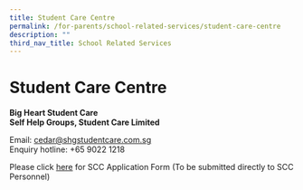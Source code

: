 ```yaml
---
title: Student Care Centre
permalink: /for-parents/school-related-services/student-care-centre
description: ""
third_nav_title: School Related Services
---
```

# **Student Care Centre**

**Big Heart Student Care  
Self Help Groups, Student Care Limited**  
  
Email: [cedar@shgstudentcare.com.sg](mailto:cedar@shgstudentcare.com.sg)  
Enquiry hotline: +65 9022 1218  
  
Please click [here](/files/Registration%20Form%20-%20Cedar.pdf) for SCC Application Form (To be submitted directly to SCC Personnel)